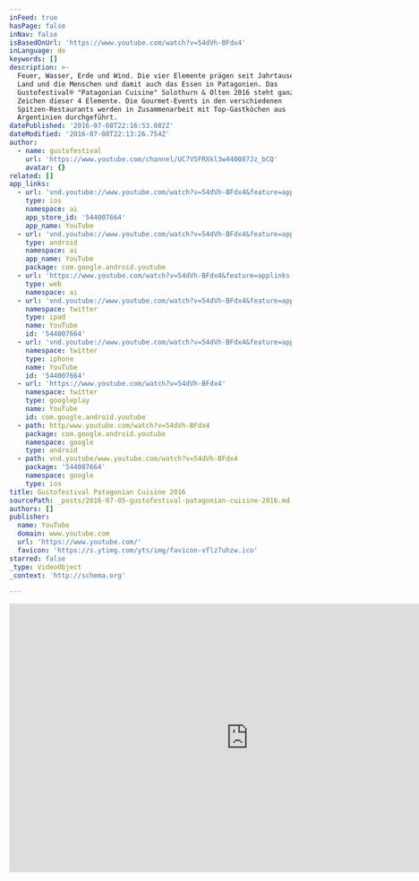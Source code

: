 ```yaml
---
inFeed: true
hasPage: false
inNav: false
isBasedOnUrl: 'https://www.youtube.com/watch?v=54dVh-BFdx4'
inLanguage: de
keywords: []
description: >-
  Feuer, Wasser, Erde und Wind. Die vier Elemente prägen seit Jahrtausenden das
  Land und die Menschen und damit auch das Essen in Patagonien. Das
  Gustofestival® "Patagonian Cuisine" Solothurn & Olten 2016 steht ganz im
  Zeichen dieser 4 Elemente. Die Gourmet-Events in den verschiedenen
  Spitzen-Restaurants werden in Zusammenarbeit mit Top-Gastköchen aus
  Argentinien durchgeführt.
datePublished: '2016-07-08T22:16:53.082Z'
dateModified: '2016-07-08T22:13:26.754Z'
author:
  - name: gustofestival
    url: 'https://www.youtube.com/channel/UC7V5FRXkl3w440087Jz_bCQ'
    avatar: {}
related: []
app_links:
  - url: 'vnd.youtube://www.youtube.com/watch?v=54dVh-BFdx4&feature=applinks'
    type: ios
    namespace: ai
    app_store_id: '544007664'
    app_name: YouTube
  - url: 'vnd.youtube://www.youtube.com/watch?v=54dVh-BFdx4&feature=applinks'
    type: android
    namespace: ai
    app_name: YouTube
    package: com.google.android.youtube
  - url: 'https://www.youtube.com/watch?v=54dVh-BFdx4&feature=applinks'
    type: web
    namespace: ai
  - url: 'vnd.youtube://www.youtube.com/watch?v=54dVh-BFdx4&feature=applinks'
    namespace: twitter
    type: ipad
    name: YouTube
    id: '544007664'
  - url: 'vnd.youtube://www.youtube.com/watch?v=54dVh-BFdx4&feature=applinks'
    namespace: twitter
    type: iphone
    name: YouTube
    id: '544007664'
  - url: 'https://www.youtube.com/watch?v=54dVh-BFdx4'
    namespace: twitter
    type: googleplay
    name: YouTube
    id: com.google.android.youtube
  - path: http/www.youtube.com/watch?v=54dVh-BFdx4
    package: com.google.android.youtube
    namespace: google
    type: android
  - path: vnd.youtube/www.youtube.com/watch?v=54dVh-BFdx4
    package: '544007664'
    namespace: google
    type: ios
title: Gustofestival Patagonian Cuisine 2016
sourcePath: _posts/2016-07-05-gustofestival-patagonian-cuisine-2016.md
authors: []
publisher:
  name: YouTube
  domain: www.youtube.com
  url: 'https://www.youtube.com/'
  favicon: 'https://s.ytimg.com/yts/img/favicon-vflz7uhzw.ico'
starred: false
_type: VideoObject
_context: 'http://schema.org'

---
```

<iframe src="https://cdn.embedly.com/widgets/media.html?src=https%3A%2F%2Fwww.youtube.com%2Fembed%2F54dVh-BFdx4%3Ffeature%3Doembed&amp;url=http%3A%2F%2Fwww.youtube.com%2Fwatch%3Fv%3D54dVh-BFdx4&amp;image=https%3A%2F%2Fi.ytimg.com%2Fvi%2F54dVh-BFdx4%2Fhqdefault.jpg&amp;key=b7d04c9b404c499eba89ee7072e1c4f7&amp;type=text%2Fhtml&amp;schema=youtube" width="854" height="480" scrolling="no" frameborder="0" allowfullscreen="" style=""></iframe>